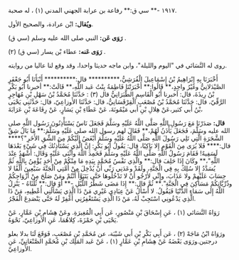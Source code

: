 ١٩١٧ -** سي ق:** رفاعة بن عرابة الجهني المدني (١) ، له صحبة.

**ويُقال:** ابْن عرادة، والصحيح الأول.

**رَوَى عَن:** النبي صلى الله عليه وسلم (سي ق) .

**رَوَى عَنه:** عطاء بْن يسار (سي ق) (٢) .

روى له النَّسَائي في "اليوم والليلة"، وابن ماجه حديثا واحدا، وقد وقع لنا عاليا من روايته.

أَخْبَرَنَا بِهِ إِبْرَاهِيمُ بْنُ إِسْمَاعِيلَ الْقُرَشِيُّ،********** قال:********** أَنْبَأَنَا أَبُو جَعْفَرٍ الصَّيْدَلانِيُّ وغَيْرُ واحِدٍ،** قَالُوا:** أَخْبَرَتْنَا فَاطِمَةُ بِنْتُ عَبد اللَّهِ،** قَالَتْ:** أخبرنا أَبُو بَكْرِ بْنُ رِيذَةَ، قال: أخبرنا أَبُو الْقَاسِمِ الطَّبَرَانِيُّ قال (٣) : حَدَّثَنَا مُحَمَّدُ بْنُ سَهْلِ بْنِ مُهَاجِرٍ الرَّقِّيّ، قال: حَدَّثَنَا مُحَمَّدُ بْنُ مُصْعَبٍ الْقِرْقَسَانِيُّ، قال: حَدَّثَنَا الأَوزاعِيّ، قال: حَدَّثَنِي يَحْيَى بْنُ أَبي كثير،عَنْ هِلالِ بْنِ أَبي مَيْمُونَةَ، عَنْ عَطَاءِ بْنِ يَسَارٍ، عَنْ رِفَاعَةَ بْنِ عَرَابَةَ،

**قال:** صَدَرْنَا مَعَ رَسُولِ اللَّهِ صَلَّى اللَّهُ عَلَيْهِ وسَلَّمَ فَجَعَلَ نَاسٌ يَسْتَأْذِنُونَ رَسُول اللَّهِ صلى الله عليه وسَلَّمَ، فَجَعَلَ يَأْذَنُ لَهُمْ،** فَقَالَ لهم رسول الله صلى عَلَيْهِ وسَلَّمَ:** مَا بَالُ شِقِّ الشَّجَرَةِ الَّتِي تَلِي رَسُولَ اللَّهِ صَلَّى اللَّهُ عَلَيْهِ وسَلَّمَ أَبْغَضُ إِلَيْكُمْ مِنَ الشِّقِ الأَخَرِ"؟**** قال:**** فَلا يُرَى مِنَ الْقَوْمِ إِلا بَاكِيًا، قال: يَقُولُ أَبُو بَكْرٍ: إِنَّ الَّذِي يَسْتَأْذِنُكَ فِي شَيْءٍ بَعْدَهَا لَسَفِيهٌ! فَقَامَ رَسُولُ اللَّهِ صَلَّى اللَّهُ عَلَيْهِ وسَلَّمَ فَحَمِدَ اللَّهَ وأَثْنَى عَلَيْهِ وَقَال: أَشْهَدُ عِنْدَ اللَّهِ"،** وكَانَ إِذَا حَلِفَ قال:** والَّذِي نَفْسُ مُحَمَّدٍ بِيَدِهِ مَا مِنْكُمْ مِنْ أَحَدٍ يُؤْمِنُ بِاللَّهِ ثُمَّ يُسَدَّدُ إِلا سُلِكَ بِهِ فِي الْجَنَّةِ، ولَقَدْ وعَدَنِي رَبِّي أَنْ يُدْخِلَ مِنْ أُمَّتِي الْجَنَّةَ سَبْعِينَ أَلْفًا لا حِسَابَ عَلَيْهِمْ ولا عَذَابَ، وإِنِّي لأَرْجُو أَنْ لا تَدْخُلُوهَا حَتَّى يَتَبَوَّأَ أَنْتُمْ ومَنْ صَلَحَ مِنْ أَزْوَاجِكُمْ وذُرِّيَّاتِكُمْ مَسَاكِنَ فِي الْجَنَّةِ".** ثُمَّ قال:** إِذَا مَضَى شَطْرُ اللَّيْلِ -** أَوْ قال:** ثُلُثَاهُ - يَنْزِلُ اللَّهُ إِلَى سَمَاءِ الدُّنْيَا فَيَقُولُ. لا أَسْأَلُ عَنْ عِبَادِي غَيْرِي مَنْ ذَا الَّذِي يَسْأَلُنِي أُعْطِيهِ، مَنْ ذَا الَّذِي يَدْعُونِي اسْتَجِبْ لَهُ، مَنْ ذَا الَّذِي يَسْتَغْفِرُنِي أَغْفِرْ لَهُ حَتَّى يَنْصَدِعَ الْفَجْرُ.

رَوَاهُ النَّسَائي (١) ، عَنِ إِسْحَاقَ بْنِ مَنْصُورٍ، عَن أَبِي الْمُغِيرَةِ. وعَنْ هِشَامِ بْنِ عَمَّارٍ، عَنْ يَحْيَى بْنِ حَمْزَةَ، كِلاهُمَا، عَنِ الأَوزاعِيّ، نَحْوَهُ.

ورَوَاهُ ابْنُ مَاجَهْ (٢) ، عَن أَبِي بَكْرِ بْنِ أَبي شَيْبَة، عن مُحَمَّدِ بْنِ مُصْعَبٍ، فَوَقَعَ لَنَا بدلا بعلو درجتين.ورَوَى بَعْضَهُ عَنْ هِشَامِ بْنِ عَمَّارٍ (١) ، عَنْ عَبد المَلِك بْنِ مُحَمَّدٍ الصَّنْعَانِيِّ، عَنِ الأَوزاعِيّ.